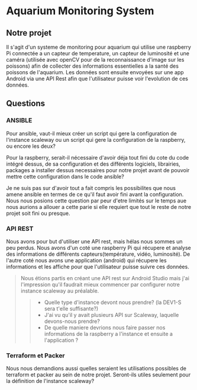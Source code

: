 # Aquarium Monitoring System

## Notre projet
Il s'agit d'un systeme de monitoring pour aquarium qui utilise une
raspberry Pi connectée a un capteur de temperature, un capteur de
luminosité et une caméra (utilisée avec openCV pour de la
reconnaissance d'image sur les poissons) afin de collecter des
informations essentielles a la santé des poissons de l'aquarium. Les
données sont ensuite envoyées sur une app Android via une API Rest
afin que l'utilisateur puisse voir l'evolution de ces données.

## Questions


### ANSIBLE

Pour ansible, vaut-il mieux créer un script qui gere la configuration
de l'instance scaleway ou un script qui gere la configuration de la
raspberry, ou encore les deux?

Pour la raspberry, serait-il nécessaire d'avoir déja tout fini du cote
du code intégré dessus, de sa configuration et des différents
logiciels, librairies, packages a installer dessus necessaires pour
notre projet avant de pouvoir mettre cette configuration dans le code
ansible?

Je ne suis pas sur d'avoir tout a fait compris les possibilites que
nous amene ansible en termes de ce qu'il faut avoir fini avant la
configuration. Nous nous posions cette question par peur d'etre
limités sur le temps aue nous aurions a allouer a cette parie si elle
requiert que tout le reste de notre projet soit fini ou presque.


### API REST
Nous avons pour but d'utiliser une API rest, mais hélas nous sommes un
peu perdus. Nous avons d'un coté une raspberry Pi qui récupere et
analyse des informations de différents capteurs(température, vidéo,
luminosité).
De l'autre coté nous avons une application (android) qui récupere les
informations et les affiche pour que l'utilisateur puisse suivre ces
données.

>Nous étions partis en créant une API rest sur Android Studio mais
>j'ai l'impression qu'il faudrait mieux commencer par configurer notre
>instance scaleway au préalable.
>> - Quelle type d'instance devont nous prendre? (la DEV1-S sera t'elle suffisante?)
>> - J'ai vu qu'il y avait plusieurs API sur Scaleway, laquelle devons-nous
>>   prendre?
>> - De quelle maniere devrions nous faire passer nos informations de la
>>   raspberry a l'instance et ensuite a l'application ?

### Terraform et Packer

Nous nous demandions aussi quelles seraient les utilisations
possibles de terraform et packer au sein de notre projet. Seront-ils
utiles seulement pour la définition de l'instance scaleway?
